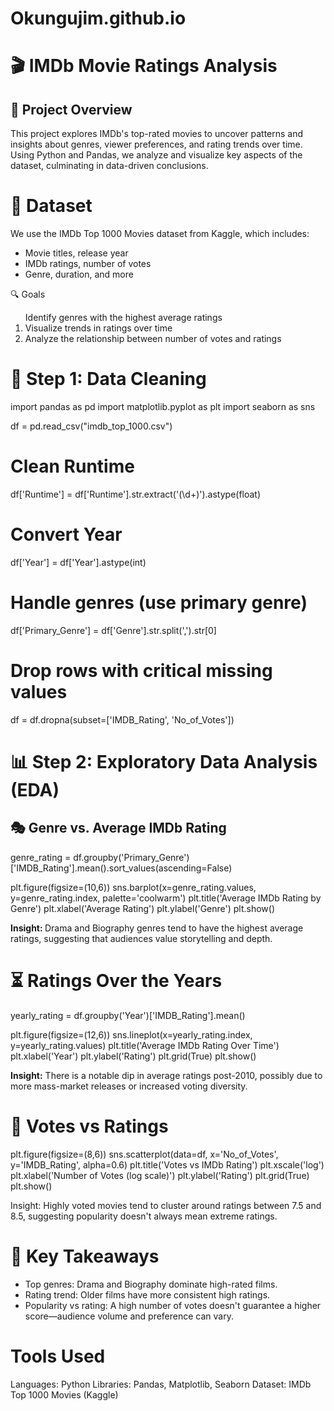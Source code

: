 # Okungujim.github.io
<h1><b>🎬 IMDb Movie Ratings Analysis</b></h1>
<h2>📌 Project Overview</h2>

<p>This project explores IMDb's top-rated movies to uncover patterns and insights about genres, viewer preferences, and rating trends over time. Using Python and Pandas, we analyze and visualize key aspects of the dataset, culminating in data-driven conclusions.</p>
<h1>📁 Dataset</h1>
<p>We use the IMDb Top 1000 Movies dataset from Kaggle, which includes:
<ul>
<li>Movie titles, release year</li>
<li>IMDb ratings, number of votes</li>
<li>Genre, duration, and more</li>
 </ul>
</p>
<p>🔍 Goals</p>
<ol>
</li>Identify genres with the highest average ratings</li>
<li> Visualize trends in ratings over time</li>
<li>Analyze the relationship between number of votes and ratings</li>
</ol>
<h1><b>🧹 Step 1: Data Cleaning</b></h1>
<p>
 import pandas as pd
import matplotlib.pyplot as plt
import seaborn as sns

df = pd.read_csv("imdb_top_1000.csv")

# Clean Runtime
df['Runtime'] = df['Runtime'].str.extract('(\d+)').astype(float)

# Convert Year
df['Year'] = df['Year'].astype(int)

# Handle genres (use primary genre)
df['Primary_Genre'] = df['Genre'].str.split(',').str[0]

# Drop rows with critical missing values
df = df.dropna(subset=['IMDB_Rating', 'No_of_Votes'])
</p>
<h1><b> 📊 Step 2: Exploratory Data Analysis (EDA)</b></h1>
<h2>🎭 Genre vs. Average IMDb Rating</h2>
<p>
 genre_rating = df.groupby('Primary_Genre')['IMDB_Rating'].mean().sort_values(ascending=False)

plt.figure(figsize=(10,6))
sns.barplot(x=genre_rating.values, y=genre_rating.index, palette='coolwarm')
plt.title('Average IMDb Rating by Genre')
plt.xlabel('Average Rating')
plt.ylabel('Genre')
plt.show()
</p>
<p><b>Insight: </b>Drama and Biography genres tend to have the highest average ratings, suggesting that audiences value storytelling and depth.</p>
<h1><b> ⏳ Ratings Over the Years</b></h1>
<p>
 yearly_rating = df.groupby('Year')['IMDB_Rating'].mean()

plt.figure(figsize=(12,6))
sns.lineplot(x=yearly_rating.index, y=yearly_rating.values)
plt.title('Average IMDb Rating Over Time')
plt.xlabel('Year')
plt.ylabel('Rating')
plt.grid(True)
plt.show()
</p>
<p> <b>Insight:</b> There is a notable dip in average ratings post-2010, possibly due to more mass-market releases or increased voting diversity.</p>
<h1><b>💬 Votes vs Ratings</b></h1>
<p>
 plt.figure(figsize=(8,6))
sns.scatterplot(data=df, x='No_of_Votes', y='IMDB_Rating', alpha=0.6)
plt.title('Votes vs IMDb Rating')
plt.xscale('log')
plt.xlabel('Number of Votes (log scale)')
plt.ylabel('Rating')
plt.grid(True)
plt.show()
</p>
<p>Insight: Highly voted movies tend to cluster around ratings between 7.5 and 8.5, suggesting popularity doesn't always mean extreme ratings.</p>
<p>
<h1><b> 🧠 Key Takeaways</b></h1>
<ul>
<li>Top genres: Drama and Biography dominate high-rated films.</li>
<li>Rating trend: Older films have more consistent high ratings.</li>
<li>Popularity vs rating: A high number of votes doesn't guarantee a higher score—audience volume and preference can vary.</li>
</ul>
</p>
<p>
<h1>Tools Used</h1>
Languages: Python
Libraries: Pandas, Matplotlib, Seaborn
Dataset: IMDb Top 1000 Movies (Kaggle)
</p>
